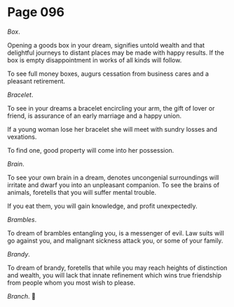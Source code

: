 # Page 096
_Box_.


Opening a goods box in your dream, signifies untold wealth and that
delightful journeys to distant places may be made with happy results.
If the box is empty disappointment in works of all kinds will follow.


To see full money boxes, augurs cessation from business cares
and a pleasant retirement.


_Bracelet_.


To see in your dreams a bracelet encircling your arm, the gift of lover
or friend, is assurance of an early marriage and a happy union.


If a young woman lose her bracelet she will meet with sundry
losses and vexations.


To find one, good property will come into her possession.


_Brain_.


To see your own brain in a dream, denotes uncongenial surroundings
will irritate and dwarf you into an unpleasant companion.
To see the brains of animals, foretells that you will
suffer mental trouble.


If you eat them, you will gain knowledge, and profit unexpectedly.


_Brambles_.


To dream of brambles entangling you, is a messenger of evil.
Law suits will go against you, and malignant sickness attack you,
or some of your family.


_Brandy_.


To dream of brandy, foretells that while you may reach heights of distinction
and wealth, you will lack that innate refinement which wins true friendship
from people whom you most wish to please.


_Branch_.
